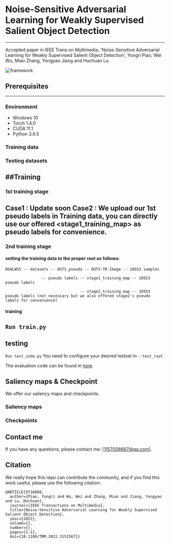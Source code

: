 # Noise-Sensitive Adversarial Learning for Weakly Supervised Salient Object Detection
----------------------------------------------
Accepted paper in IEEE Trans on Multimedia, 'Noise-Sensitive Adversarial Learning for Weakly Supervised Salient Object Detection', Yongri Piao, Wei Wu, Miao Zhang, Yongyao Jiang and Huchuan Lu.

![framework](https://github.com/wuweia123/IEEE-TMM-NSALWSS/blob/main/fig/framework.png)

## Prerequisites
--------------------------------
### Environment
* Windows 10
* Torch 1.4.0
* CUDA 11.1
* Python 3.6.5

### Training data

### Testing datasets

##Training
------------------------------------
### 1st training stage
Case1 : Update soon
Case2 : We upload our 1st pseudo labels in Training data, you can directly use our offered <stage1_training_map> as pseudo labels for convenience. 
------------------------------------
### 2nd training stage
#### setting the training data to the proper root as follows:

```
NSALWSS -- datasets -- DUTS_pseudo -- DUTS-TR-Image -- 10553 samples
                
                -- pseudo labels -- stage1_training_map -- 10553 pseudo labels
                
                                 -- stage2_training_map -- 10553 pseudo labels (not necessary but we also offered stage2's pseudo labels for convenience)
```

#### training
```Run train.py```
-----------------------------------------------
## testing
```Run test_code.py```
You need to configure your desired testset in ```--test_root```

The evaluation code can be found in [here](https://github.com/jiwei0921/Saliency-Evaluation-Toolbox).

## Saliency maps & Checkpoint
We offer our saliency maps and checkpoints.
### Saliency maps

### Checkpoints

## Contact me
If you have any questions, please contact me: [1157008667@qq.com].

## Citation
We really hope this repo can contribute the conmunity, and if you find this work useful, please use the following citation:

```
@ARTICLE{9716868,
  author={Piao, Yongri and Wu, Wei and Zhang, Miao and Jiang, Yongyao and Lu, Huchuan},
  journal={IEEE Transactions on Multimedia}, 
  title={Noise-Sensitive Adversarial Learning for Weakly Supervised Salient Object Detection}, 
  year={2022},
  volume={},
  number={},
  pages={1-1},
  doi={10.1109/TMM.2022.3152567}}
```
